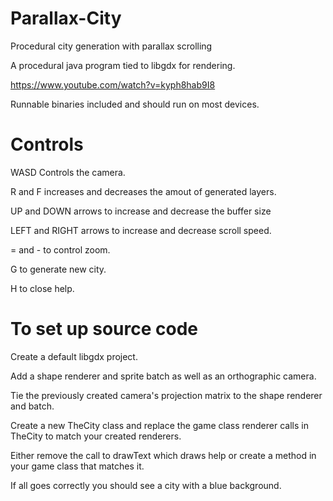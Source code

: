 # Parallax-City
Procedural city generation with parallax scrolling 

A procedural java program tied to libgdx for rendering.

https://www.youtube.com/watch?v=kyph8hab9I8

Runnable binaries included and should run on most devices.

# Controls

WASD Controls the camera.

R and F increases and decreases the amout of generated layers.

UP and DOWN arrows to increase and decrease the buffer size

LEFT and RIGHT arrows to increase and decrease scroll speed.

= and - to control zoom.

G to generate new city.

H to close help.

# To set up source code 

Create a default libgdx project. 

Add a shape renderer and sprite batch as well as an orthographic camera.

Tie the previously created camera's projection matrix to the shape renderer and batch.

Create a new TheCity class and replace the game class renderer calls in TheCity to match your created renderers.

Either remove the call to drawText which draws help or create a method in your game class that matches it.

If all goes correctly you should see a city with a blue background.

